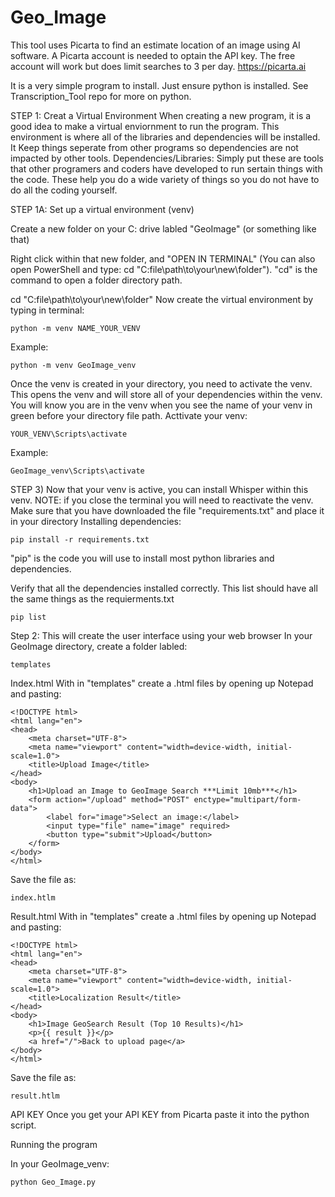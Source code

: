 # Geo_Image

This tool uses Picarta to find an estimate location of an image using AI software. A Picarta account is needed to optain the API key. The free account will work but does limit searches to 3 per day. https://picarta.ai

It is a very simple program to install. Just ensure python is installed. See Transcription_Tool repo for more on python.

STEP 1: Creat a Virtual Environment When creating a new program, it is a good idea to make a virtual enviornment to run the program. This environment is where all of the libraries and dependencies will be installed. It Keep things seperate from other programs so dependencies are not impacted by other tools. Dependencies/Libraries: Simply put these are tools that other programers and coders have developed to run sertain things with the code. These help you do a wide variety of things so you do not have to do all the coding yourself.

STEP 1A: Set up a virtual environment (venv)

Create a new folder on your C: drive labled "GeoImage" (or something like that)

Right click within that new folder, and "OPEN IN TERMINAL" (You can also open PowerShell and type: cd "C:file\path\to\your\new\folder"). "cd" is the command to open a folder directory path.

cd "C:file\path\to\your\new\folder"
Now create the virtual environment by typing in terminal:

    python -m venv NAME_YOUR_VENV
Example:

    python -m venv GeoImage_venv
Once the venv is created in your directory, you need to activate the venv. This opens the venv and will store all of your dependencies within the venv. You will know you are in the venv when you see the name of your venv in green before your directory file path. Acttivate your venv:

    YOUR_VENV\Scripts\activate
Example:

    GeoImage_venv\Scripts\activate
STEP 3) Now that your venv is active, you can install Whisper within this venv. NOTE: if you close the terminal you will need to reactivate the venv. Make sure that you have downloaded the file "requirements.txt" and place it in your directory Installing dependencies:

    pip install -r requirements.txt
"pip" is the code you will use to install most python libraries and dependencies.

Verify that all the dependencies installed correctly. This list should have all the same things as the requierments.txt

    pip list

Step 2: This will create the user interface using your web browser
In your GeoImage directory, create a folder labled:

    templates

Index.html
With in "templates" create a .html files by opening up Notepad and pasting:

    <!DOCTYPE html>
    <html lang="en">
    <head>
        <meta charset="UTF-8">
        <meta name="viewport" content="width=device-width, initial-scale=1.0">
        <title>Upload Image</title>
    </head>
    <body>
        <h1>Upload an Image to GeoImage Search ***Limit 10mb***</h1>
        <form action="/upload" method="POST" enctype="multipart/form-data">
            <label for="image">Select an image:</label>
            <input type="file" name="image" required>
            <button type="submit">Upload</button>
        </form>
    </body>
    </html>
    
Save the file as:
      
    index.htlm

Result.html
With in "templates" create a .html files by opening up Notepad and pasting:
    
    <!DOCTYPE html>
    <html lang="en">
    <head>
        <meta charset="UTF-8">
        <meta name="viewport" content="width=device-width, initial-scale=1.0">
        <title>Localization Result</title>
    </head>
    <body>
        <h1>Image GeoSearch Result (Top 10 Results)</h1>
        <p>{{ result }}</p>
        <a href="/">Back to upload page</a>
    </body>
    </html>

Save the file as: 

    result.htlm

API KEY
Once you get your API KEY from Picarta paste it into the python script. 

Running the program

In your GeoImage_venv:

    python Geo_Image.py
